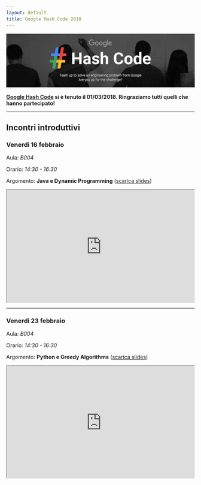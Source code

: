 ```yaml
---
layout: default
title: Google Hash Code 2018
---
```


<img class="img-responsive center-block"
     src="/assets/activities/hashcode/google_hashcode_3.png" />
<br>

**[Google Hash Code](https://hashcode.withgoogle.com) si è tenuto il 01/03/2018.
Ringraziamo tutti quelli che hanno partecipato!**

--------------------------------------------------------------------------------

## Incontri introduttivi

### Venerdì 16 febbraio

Aula: *B004*

Orario: *14:30 - 16:30*

Argomento: **Java e Dynamic Programming** ([scarica slides](/assets/activities/hashcode/unibg_seclab_hashcode_2018_java.pdf))

<style>.embed-container { position: relative; padding-bottom: 60%; height: 0; overflow: hidden; max-width: 100%; } .embed-container iframe, .embed-container object, .embed-container embed { position: absolute; top: 0; left: 0; width: 100%; height: 100%; }</style><div class='embed-container'><iframe src='https://docs.google.com/presentation/d/e/2PACX-1vR65Rl-mqfQ_DZFA20gxfvAo7EhcfAPdCG2Hpx9ZtuTNjEa4nYt5p0uEOL-ONwmYLTIDmyVBrN2UinI/embed?start=false&loop=false&delayms=3000' allowfullscreen='true' mozallowfullscreen='true' webkitallowfullscreen='true'></iframe></div>



----

### Venerdì 23 febbraio

Aula: *B004*

Orario: *14:30 - 16:30*

Argomento: **Python e Greedy Algorithms** ([scarica slides](/assets/activities/hashcode/unibg_seclab_hashcode_2018_python.pdf))

<style>.embed-container { position: relative; padding-bottom: 60%; height: 0; overflow: hidden; max-width: 100%; } .embed-container iframe, .embed-container object, .embed-container embed { position: absolute; top: 0; left: 0; width: 100%; height: 100%; }</style><div class='embed-container'><iframe src='https://docs.google.com/presentation/d/e/2PACX-1vRkzLwXQKOsrv6VN97GCAc5OlPn4zC555m-waLoHO_IoenjesQbcmuAwmgsBRCvk_xNTGLwAjfvhGuT/embed?start=false&loop=false&delayms=3000' allowfullscreen='true' mozallowfullscreen='true' webkitallowfullscreen='true'></iframe></div>

